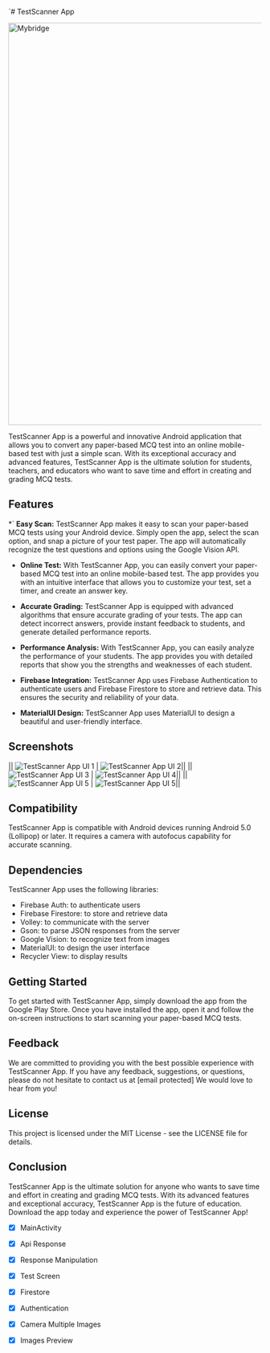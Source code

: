 `# TestScanner App

<img src="https://user-images.githubusercontent.com/78532621/234663571-d292cbec-7ba3-4934-9938-fe6d0080972b.png" width="800" alt="Mybridge"></a>

TestScanner App is a powerful and innovative Android application that allows you to convert any paper-based MCQ test into an online mobile-based test with just a simple scan. With its exceptional accuracy and advanced features, TestScanner App is the ultimate solution for students, teachers, and educators who want to save time and effort in creating and grading MCQ tests.

## Features

*` **Easy Scan:** TestScanner App makes it easy to scan your paper-based MCQ tests using your Android device. Simply open the app, select the scan option, and snap a picture of your test paper. The app will automatically recognize the test questions and options using the Google Vision API.

* **Online Test:** With TestScanner App, you can easily convert your paper-based MCQ test into an online mobile-based test. The app provides you with an intuitive interface that allows you to customize your test, set a timer, and create an answer key.

* **Accurate Grading:** TestScanner App is equipped with advanced algorithms that ensure accurate grading of your tests. The app can detect incorrect answers, provide instant feedback to students, and generate detailed performance reports.

* **Performance Analysis:** With TestScanner App, you can easily analyze the performance of your students. The app provides you with detailed reports that show you the strengths and weaknesses of each student.

* **Firebase Integration:** TestScanner App uses Firebase Authentication to authenticate users and Firebase Firestore to store and retrieve data. This ensures the security and reliability of your data.

* **MaterialUI Design:** TestScanner App uses MaterialUI to design a beautiful and user-friendly interface.

## Screenshots

|| ![TestScanner App UI 1](screenshots/ui1.png "TestScanner App UI 1") | ![TestScanner App UI 2](screenshots/ui2.png "TestScanner App UI 2")||
|| ![TestScanner App UI 3](screenshots/ui3.png "TestScanner App UI 3") | ![TestScanner App UI 4](screenshots/ui4.png "TestScanner App UI 4")||
|| ![TestScanner App UI 5](screenshots/ui5.png "TestScanner App UI 5") | ![TestScanner App UI 5](screenshots/ui6.png "TestScanner App UI 6")||

## Compatibility

TestScanner App is compatible with Android devices running Android 5.0 (Lollipop) or later. It requires a camera with autofocus capability for accurate scanning.

## Dependencies

TestScanner App uses the following libraries:

* Firebase Auth: to authenticate users
* Firebase Firestore: to store and retrieve data
* Volley: to communicate with the server
* Gson: to parse JSON responses from the server
* Google Vision: to recognize text from images
* MaterialUI: to design the user interface
* Recycler View: to display results

## Getting Started

To get started with TestScanner App, simply download the app from the Google Play Store. Once you have installed the app, open it and follow the on-screen instructions to start scanning your paper-based MCQ tests.

## Feedback

We are committed to providing you with the best possible experience with TestScanner App. If you have any feedback, suggestions, or questions, please do not hesitate to contact us at [email protected] We would love to hear from you!

## License

This project is licensed under the MIT License - see the LICENSE file for details.

## Conclusion

TestScanner App is the ultimate solution for anyone who wants to save time and effort in creating and grading MCQ tests. With its advanced features and exceptional accuracy, TestScanner App is the future of education. Download the app today and experience the power of TestScanner App!

- [x] MainActivity
- [x] Api Response
- [x] Response Manipulation
- [x] Test Screen
- [X] Firestore
- [X] Authentication
- [X] Camera Multiple Images
- [x] Images Preview

